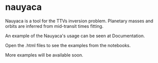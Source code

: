 # nauyaca
Nauyaca is a tool for the TTVs inversion problem. Planetary masses and orbits are inferred from mid-transit times fitting.


An example of the Nauyaca's usage can be seen at Documentation. 

Open the .html files to see the examples from the notebooks.

More examples will be available soon.
